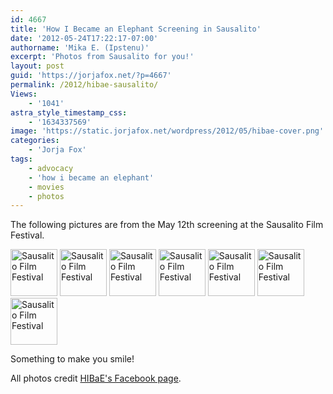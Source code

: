 ```yaml
---
id: 4667
title: 'How I Became an Elephant Screening in Sausalito'
date: '2012-05-24T17:22:17-07:00'
authorname: 'Mika E. (Ipstenu)'
excerpt: 'Photos from Sausalito for you!'
layout: post
guid: 'https://jorjafox.net/?p=4667'
permalink: /2012/hibae-sausalito/
Views:
    - '1041'
astra_style_timestamp_css:
    - '1634337569'
image: 'https://static.jorjafox.net/wordpress/2012/05/hibae-cover.png'
categories:
    - 'Jorja Fox'
tags:
    - advocacy
    - 'how i became an elephant'
    - movies
    - photos
---
```


The following pictures are from the May 12th screening at the Sausalito Film Festival.

<a title="Sausalito Film Festival" href="https://jorjafox.net/gallery/pub/filmfest/20120512-hibae/sausalito-001.jpg"><img src="https://jorjafox.net/gallery/cache/pub/filmfest/20120512-hibae/sausalito-001_200_cw200_ch200_thumb.jpg" alt="Sausalito Film Festival" width="75" height="75" /></a> <a title="Sausalito Film Festival" href="https://jorjafox.net/gallery/pub/filmfest/20120512-hibae/sausalito-002.jpg"><img src="https://jorjafox.net/gallery/cache/pub/filmfest/20120512-hibae/sausalito-002_200_cw200_ch200_thumb.jpg" alt="Sausalito Film Festival" width="75" height="75" /></a> <a title="Sausalito Film Festival" href="https://jorjafox.net/gallery/pub/filmfest/20120512-hibae/sausalito-003.jpg"><img src="https://jorjafox.net/gallery/cache/pub/filmfest/20120512-hibae/sausalito-003_200_cw200_ch200_thumb.jpg" alt="Sausalito Film Festival" width="75" height="75" /></a> <a title="Sausalito Film Festival" href="https://jorjafox.net/gallery/pub/filmfest/20120512-hibae/sausalito-004.jpg"><img src="https://jorjafox.net/gallery/cache/pub/filmfest/20120512-hibae/sausalito-004_200_cw200_ch200_thumb.jpg" alt="Sausalito Film Festival" width="75" height="75" /></a> <a title="Sausalito Film Festival" href="https://jorjafox.net/gallery/pub/filmfest/20120512-hibae/sausalito-005.jpg"><img src="https://jorjafox.net/gallery/cache/pub/filmfest/20120512-hibae/sausalito-005_200_cw200_ch200_thumb.jpg" alt="Sausalito Film Festival" width="75" height="75" /></a> <a title="Sausalito Film Festival" href="https://jorjafox.net/gallery/pub/filmfest/20120512-hibae/sausalito-006.jpg"><img src="https://jorjafox.net/gallery/cache/pub/filmfest/20120512-hibae/sausalito-006_200_cw200_ch200_thumb.jpg" alt="Sausalito Film Festival" width="75" height="75" /></a> <a title="Sausalito Film Festival" href="https://jorjafox.net/gallery/pub/filmfest/20120512-hibae/sausalito-007.jpg"><img src="https://jorjafox.net/gallery/cache/pub/filmfest/20120512-hibae/sausalito-007_200_cw200_ch200_thumb.jpg" alt="Sausalito Film Festival" width="75" height="75" /></a>

Something to make you smile!

All photos credit <a href="https://www.facebook.com/HowIBecameAnElephant">HIBaE's Facebook page</a>.
